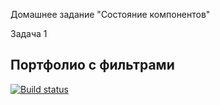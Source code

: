 Домашнее задание "Состояние компонентов"

Задача 1 

## Портфолио с фильтрами

[![Build status](https://ci.appveyor.com/api/projects/status/3rwgcidd98y8vbrp?svg=true)](https://ci.appveyor.com/project/ChumakovaAnna/r-hw-2-task-1)